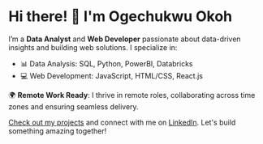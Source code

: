 # Hi there! 👋 I'm Ogechukwu Okoh

I’m a **Data Analyst** and **Web Developer** passionate about data-driven insights and building web solutions. I specialize in:

- 📊 Data Analysis: SQL, Python, PowerBI, Databricks
- 💻 Web Development: JavaScript, HTML/CSS, React.js

🌍 **Remote Work Ready**: I thrive in remote roles, collaborating across time zones and ensuring seamless delivery.

[Check out my projects](https://github.com/ogeokoh) and connect with me on [LinkedIn](https://linkedin.com/in/ogechukwu-okoh). Let's build something amazing together!

